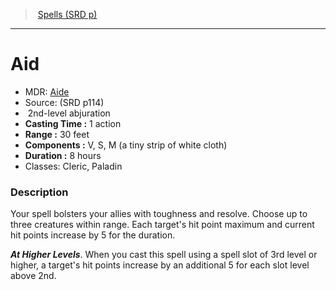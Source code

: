 ﻿> [Spells (SRD p)](srd_spells.md)

---

# Aid

- MDR: [Aide](hd_spells_aide.md)
- Source: (SRD p114)
-  2nd-level abjuration
- **Casting Time :** 1 action
- **Range :** 30 feet
- **Components :** V, S, M (a tiny strip of white cloth)
- **Duration :** 8 hours
- Classes: Cleric, Paladin

### Description

Your spell bolsters your allies with toughness and resolve. Choose up to three creatures within range. Each target's hit point maximum and current hit points increase by 5 for the duration.

**_At Higher Levels_**. When you cast this spell using a spell slot of 3rd level or higher, a target's hit points increase by an additional 5 for each slot level above 2nd.

